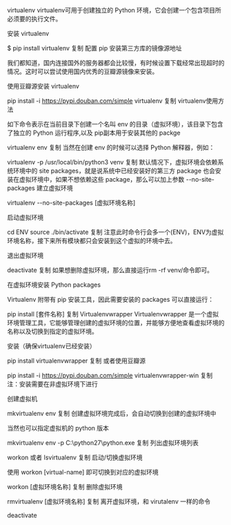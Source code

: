 virtualenv
virtualenv可用于创建独立的 Python 环境，它会创建一个包含项目所必须要的执行文件。

安装 virtualenv

$ pip install virtualenv
复制
配置 pip 安装第三方库的镜像源地址

我们都知道，国内连接国外的服务器都会比较慢，有时候设置下载经常出现超时的情况。这时可以尝试使用国内优秀的豆瓣源镜像来安装。

使用豆瓣源安装 virtualenv

pip install -i https://pypi.douban.com/simple virtualenv
复制
virtualenv使用方法

如下命令表示在当前目录下创建一个名叫 env 的目录（虚拟环境），该目录下包含了独立的 Python 运行程序,以及 pip副本用于安装其他的 packge

virtualenv env
复制
当然在创建 env 的时候可以选择 Python 解释器，例如：

virtualenv -p /usr/local/bin/python3 venv
复制
默认情况下，虚拟环境会依赖系统环境中的 site packages，就是说系统中已经安装好的第三方 package 也会安装在虚拟环境中，如果不想依赖这些 package，那么可以加上参数 --no-site-packages 建立虚拟环境

virtualenv --no-site-packages [虚拟环境名称]

启动虚拟环境

cd ENV
source ./bin/activate
复制
注意此时命令行会多一个(ENV)，ENV为虚拟环境名称，接下来所有模块都只会安装到这个虚拟的环境中去。

退出虚拟环境

deactivate
复制
如果想删除虚拟环境，那么直接运行rm -rf venv/命令即可。

在虚拟环境安装 Python packages

Virtualenv 附带有 pip 安装工具，因此需要安装的 packages 可以直接运行：

pip install [套件名称]
复制
Virtualenvwrapper
Virtualenvwrapper 是一个虚拟环境管理工具，它能够管理创建的虚拟环境的位置，并能够方便地查看虚拟环境的名称以及切换到指定的虚拟环境。

安装（确保virtualenv已经安装）

pip install virtualenvwrapper
复制
或者使用豆瓣源

pip install -i https://pypi.douban.com/simple virtualenvwrapper-win
复制
注：安装需要在非虚拟环境下进行

创建虚拟机

mkvirtualenv env
复制
创建虚拟环境完成后，会自动切换到创建的虚拟环境中

当然也可以指定虚拟机的 python 版本

mkvirtualenv env -p C:\python27\python.exe
复制
列出虚拟环境列表

workon 或者 lsvirtualenv
复制
启动/切换虚拟环境

使用 workon [virtual-name] 即可切换到对应的虚拟环境

workon [虚拟环境名称]
复制
删除虚拟环境

rmvirtualenv [虚拟环境名称]
复制
离开虚拟环境，和 virutalenv 一样的命令

deactivate
